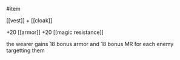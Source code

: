 #item

[[vest]] + [[cloak]]

+20 [[armor]]
+20 [[magic resistance]]

the wearer gains 18 bonus armor and 18 bonus MR for each enemy targetting them